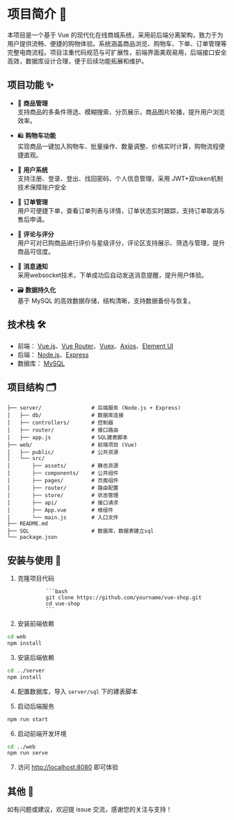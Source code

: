 # 项目简介 🚀

本项目是一个基于 Vue 的现代化在线商城系统，采用前后端分离架构，致力于为用户提供流畅、便捷的购物体验。系统涵盖商品浏览、购物车、下单、订单管理等完整电商流程。项目注重代码规范与可扩展性，前端界面美观易用，后端接口安全高效，数据库设计合理，便于后续功能拓展和维护。

## 项目功能 ✨

- 🛒 **商品管理**  
    支持商品的多条件筛选、模糊搜索、分页展示，商品图片轮播，提升用户浏览效率。

- 🛍️ **购物车功能**  
    实现商品一键加入购物车、批量操作、数量调整、价格实时计算，购物流程便捷直观。

- 👤 **用户系统**  
    支持注册、登录、登出、找回密码、个人信息管理，采用 JWT+双token机制 技术保障账户安全

- 📝 **订单管理**  
    用户可便捷下单，查看订单列表与详情，订单状态实时跟踪，支持订单取消与售后申请。

- 💬 **评论与评分**  
    用户可对已购商品进行评价与星级评分，评论区支持展示、筛选与管理，提升商品可信度。

- 📧 **消息通知**  
    采用websocket技术，下单成功后自动发送消息提醒，提升用户体验。

- 🗃️ **数据持久化**  
    基于 MySQL 的高效数据存储，结构清晰，支持数据备份与恢复。

## 技术栈 🛠️

- 前端： [Vue.js](https://vuejs.org/)、[Vue Router](https://router.vuejs.org/)、[Vuex](https://vuex.vuejs.org/)、[Axios](https://axios-http.com/)、[Element UI](https://element.eleme.io/)
- 后端： [Node.js](https://nodejs.org/)、[Express](https://expressjs.com/zh-cn/)
- 数据库： [MySQL](https://www.mysql.com/)

## 项目结构 🗂️

```
├── server/                # 后端服务 (Node.js + Express)
│   ├── db/                # 数据库连接
│   ├── controllers/       # 控制器
│   ├── router/            # 接口路由
│   ├── app.js             # SQL建表脚本
├── web/                   # 前端项目 (Vue)
│   ├── public/            # 公共资源
│   └── src/
│       ├── assets/        # 静态资源
│       ├── components/    # 公共组件
│       ├── pages/         # 页面组件
│       ├── router/        # 路由配置
│       ├── store/         # 状态管理
│       ├── api/           # 接口请求
│       ├── App.vue        # 根组件
│       └── main.js        # 入口文件
├── README.md
├── SQL                    # 数据库，数据表建立sql
└── package.json
```

## 安装与使用 🏁

1. 克隆项目代码

                ```bash
                git clone https://github.com/yourname/vue-shop.git
                cd vue-shop
                ```

2. 安装前端依赖

 ```bash
cd web
npm install
```

3. 安装后端依赖

```bash
cd ../server
npm install
```

4. 配置数据库，导入 `server/sql` 下的建表脚本

5. 启动后端服务

```bash
npm run start
 ```

6. 启动前端开发环境

```bash
cd ../web
npm run serve
```

7. 访问 [http://localhost:8080](http://localhost:8080) 即可体验

## 其他 🙋

如有问题或建议，欢迎提 issue 交流，感谢您的关注与支持！
